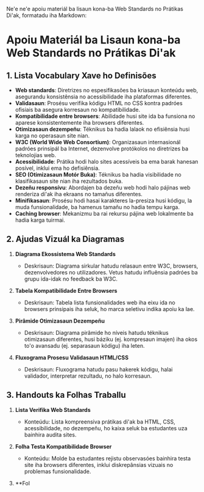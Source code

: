 Ne'e ne'e apoiu materiál ba lisaun kona-ba Web Standards no Prátikas Di'ak, formatadu iha Markdown:

# Apoiu Materiál ba Lisaun kona-ba Web Standards no Prátikas Di'ak  

## 1. Lista Vocabulary Xave ho Definisões

- **Web standards**: Diretrizes no espesifikasões ba kriasaun konteúdu web, asegurandu konsistênsia no acessibilidade iha plataformas diferentes.
- **Validasaun**: Prosésu verifika kódigu HTML no CSS kontra padróes ofisiais ba asegura korresaun no kompatibilidade.  
- **Kompatibilidade entre browsers**: Abilidade husi site ida ba funsiona no aparese konsistentemente iha browsers diferentes.
- **Otimizasaun dezempeñu**: Téknikus ba hadia lalaok no efisiênsia husi karga no operasaun site nian.
- **W3C (World Wide Web Consortium)**: Organizasaun internasionál padróes prinsipál ba Internet, dezenvolve protókolos no diretrizes ba teknolojias web.  
- **Acessibilidade**: Prátika hodi halo sites acessíveis ba ema barak hanesan posível, inklui ema ho defisiênsia.
- **SEO (Otimizasaun Motór Buka)**: Téknikus ba hadia visibilidade no klasifikasaun site nian iha rezultados buka.  
- **Dezeñu responsívu**: Abordajen ba dezeñu web hodi halo pájinas web renderiza di'ak iha ekraans no tamañus diferentes.
- **Minifikasaun**: Prosésu hodi hasai karakteres la-presiza husi kódigu, la muda funsionalidade, ba hamenus tamañu no hadia tempu karga.
- **Caching browser**: Mekanizmu ba rai rekursu pájina web lokalmente ba hadia karga tuirmai.

## 2. Ajudas Vizuál ka Diagramas

1. **Diagrama Ekossistema Web Standards**
   - Deskrisaun: Diagrama sirkular hatudu relasaun entre W3C, browsers, dezenvolvedores no utilizadores. Vetus hatudu influênsia padróes ba grupu ida-idak no feedback ba W3C.

2. **Tabela Kompatibilidade Entre Browsers**
   - Deskrisaun: Tabela lista funsionalidades web iha eixu ida no browsers prinsipais iha seluk, ho marca seletivu indika apoiu ka lae.

3. **Pirâmide Otimizasaun Dezempeñu**
   - Deskrisaun: Diagrama pirâmide ho níveis hatudu téknikus otimizasaun diferentes, husi báziku (ej. kompresaun imajen) iha okos to'o avansadu (ej. separasaun kódigu) iha leten.

4. **Fluxograma Prosesu Validasaun HTML/CSS**
   - Deskrisaun: Fluxograma hatudu pasu hakerek kódigu, halai validador, interpretar rezultadu, no halo korresaun.

## 3. Handouts ka Folhas Traballu

1. **Lista Verifika Web Standards**
   - Konteúdu: Lista kompreensiva prátikas di'ak ba HTML, CSS, acessibilidade, no dezempeñu, ho kaixa seluk ba estudantes uza bainhira audita sites.

2. **Folha Testa Kompatibilidade Browser**  
   - Konteúdu: Molde ba estudantes rejistu observasóes bainhira testa site iha browsers diferentes, inklui diskrepânsias vizuais no problemas funsionalidade.

3. **Fol